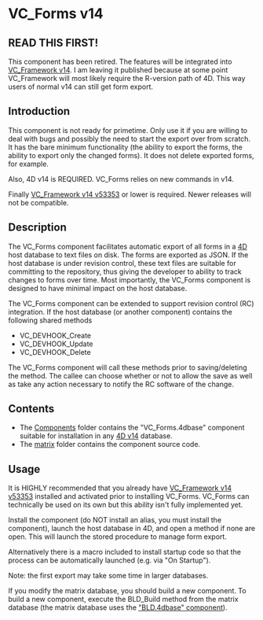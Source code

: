 # VC_Forms v14

## READ THIS FIRST!

This component has been retired. The features will be integrated into [VC_Framework v14](https://github.com/4D/vc-framework-v14). I am leaving it published because at some point VC_Framework will most likely require the R-version path of 4D.  This way users of normal v14 can still get form export.


## Introduction

This component is not ready for primetime. Only use it if you are willing to deal with bugs and possibly the need to start the export over from scratch. It has the bare minimum functionality (the ability to export the forms, the ability to export only the changed forms). It does not delete exported forms, for example.

Also, 4D v14 is REQUIRED. VC_Forms relies on new commands in v14.

Finally [VC_Framework v14 v53353](https://github.com/4D/vc-framework-v14/releases/tag/v53533) or lower is required.  Newer releases will not be compatible.


## Description

The VC_Forms component facilitates automatic export of all forms in a [4D](http://www.4d.com) host database to text files on disk.  The forms are exported as JSON.  If the host database is under revision control, these text files are suitable for committing to the repository, thus giving the developer to ability to track changes to forms over time. Most importantly, the VC_Forms component is designed to have minimal impact on the host database.

The VC_Forms component can be extended to support revision control (RC) integration. If the host database (or another component) contains the following shared methods

* VC_DEVHOOK_Create
* VC_DEVHOOK_Update
* VC_DEVHOOK_Delete

The VC_Forms component will call these methods prior to saving/deleting the method. The callee can choose whether or not to allow the save as well as take any action necessary to notify the RC software of the change.

## Contents

* The [Components](https://github.com/4D/vc-forms-v14/tree/master/Components) folder contains the "VC_Forms.4dbase" component suitable for installation in any [4D v14](http://www.4d.com/products/4dv14.html) database.
* The [matrix](https://github.com/4D/vc-forms-v14/tree/master/matrix) folder contains the component source code.

## Usage

It is HIGHLY recommended that you already have [VC_Framework v14 v53353](https://github.com/4D/vc-framework-v14/releases/tag/v53533) installed and activated prior to installing VC_Forms.  VC_Forms can technically be used on its own but this ability isn't fully implemented yet.

Install the component (do NOT install an alias, you must install the component), launch the host database in 4D, and open a method if none are open. This will launch the stored procedure to manage form export.

Alternatively there is a macro included to install startup code so that the process can be automatically launched (e.g. via "On Startup").

Note: the first export may take some time in larger databases.

If you modify the matrix database, you should build a new component.  To build a new component, execute the BLD_Build method from the matrix database (the matrix database uses the ["BLD.4dbase" component](https://github.com/4D/interpreted-build-v14)).
